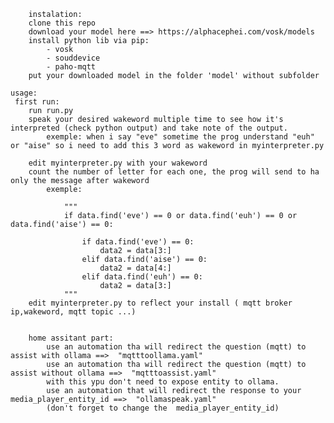         instalation:
        clone this repo 
        download your model here ==> https://alphacephei.com/vosk/models  
        install python lib via pip:
            - vosk
            - souddevice
            - paho-mqtt
        put your downloaded model in the folder 'model' without subfolder

    usage:
     first run:
        run run.py
        speak your desired wakeword multiple time to see how it's interpreted (check python output) and take note of the output.
            exemple: when i say "eve" sometime the prog understand "euh" or "aise" so i need to add this 3 word as wakeword in myinterpreter.py

        edit myinterpreter.py with your wakeword 
        count the number of letter for each one, the prog will send to ha only the message after wakeword
            exemple:             

                """
                if data.find('eve') == 0 or data.find('euh') == 0 or data.find('aise') == 0:
            
                    if data.find('eve') == 0:               
                        data2 = data[3:]
                    elif data.find('aise') == 0:
                        data2 = data[4:]
                    elif data.find('euh') == 0:
                        data2 = data[3:]
                """
        edit myinterpreter.py to reflect your install ( mqtt broker ip,wakeword, mqtt topic ...)
        

        home assitant part:
            use an automation tha will redirect the question (mqtt) to assist with ollama ==>  "mqtttoollama.yaml"
            use an automation tha will redirect the question (mqtt) to assist without ollama ==>  "mqtttoassist.yaml"
            with this ypu don't need to expose entity to ollama.
            use an automation that will redirect the response to your media_player_entity_id ==>  "ollamaspeak.yaml"
            (don't forget to change the  media_player_entity_id)
            

           
